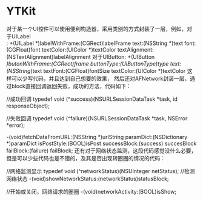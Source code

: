 # YTKit
对于某一个UI控件可以使用便利构造器，采用类别的方式封装了一层，例如，对于UILabel   <br /> :
+(UILabel *)labelWithFrame:(CGRect)labelFrame text:(NSString *)text font:(CGFloat)font textColor:(UIColor *)textColor textAlignment:(NSTextAlignment)labelAlignment
对于UIButton:
+(UIButton *)butonWithFrame:(CGRect)frame buttonType:(UIButtonType)type text:(NSString*)text textFont:(CGFloat)fontSize textColor:(UIColor *)textColor
这样可以少写代码，并且达到自己想要的效果，
然后还对AFNetwork封装一层，通过block直接回调返回失败，成功的方法，代码如下：

//成功回调
typedef void (^success)(NSURLSessionDataTask *task, id responseObject);

//失败回调
typedef void (^failure)(NSURLSessionDataTask *task, NSError *error);

-(void)fetchDataFromURL:(NSString *)urlString paramDict:(NSDictionary *)paramDict isPostStyle:(BOOL)isPost successBlock:(success) succesBlock failBlock:(failure) failBlock;
还有对于网络状态监测，这段代码感觉没什么必要，但是可以少些代码也是不错的，及其是否出现转圈圈的情况的代码：

//网络监测显示
typedef void (^networkStatus)(NSUInteger netStatus);
//检测网络状态
-(void)showNetworkStatus:(networkStatus)statusBlock;

//开始或关闭，网络请求的圈圈
-(void)networkActivity:(BOOL)isShow;

